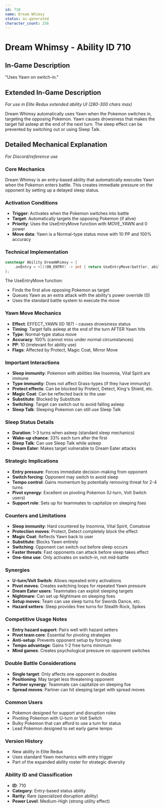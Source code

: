 ```yaml
---
id: 710
name: Dream Whimsy
status: ai-generated
character_count: 256
---
```


# Dream Whimsy - Ability ID 710

## In-Game Description
"Uses Yawn on switch-in."

## Extended In-Game Description
*For use in Elite Redux extended ability UI (280-300 chars max)*

Dream Whimsy automatically uses Yawn when the Pokemon switches in, targeting the opposing Pokemon. Yawn causes drowsiness that makes the target fall asleep at the end of the next turn. The sleep effect can be prevented by switching out or using Sleep Talk.

## Detailed Mechanical Explanation
*For Discord/reference use*

### Core Mechanics
Dream Whimsy is an entry-based ability that automatically executes Yawn when the Pokemon enters battle. This creates immediate pressure on the opponent by setting up a delayed sleep status.

### Activation Conditions
- **Trigger**: Activates when the Pokemon switches into battle
- **Target**: Automatically targets the opposing Pokemon (if alive)
- **Priority**: Uses the UseEntryMove function with MOVE_YAWN and 0 power
- **Move data**: Yawn is a Normal-type status move with 10 PP and 100% accuracy

### Technical Implementation
```c
constexpr Ability DreamWhimsy = {
    .onEntry = +[](ON_ENTRY) -> int { return UseEntryMove(battler, ability, MOVE_YAWN, 0); },
};
```

The UseEntryMove function:
- Finds the first alive opposing Pokemon as target
- Queues Yawn as an extra attack with the ability's power override (0)
- Uses the standard battle system to execute the move

### Yawn Move Mechanics
- **Effect**: EFFECT_YAWN (ID 187) - causes drowsiness status
- **Timing**: Target falls asleep at the end of the turn AFTER Yawn hits
- **Type**: Normal-type status move
- **Accuracy**: 100% (cannot miss under normal circumstances)
- **PP**: 10 (irrelevant for ability use)
- **Flags**: Affected by Protect, Magic Coat, Mirror Move

### Important Interactions
- **Sleep immunity**: Pokemon with abilities like Insomnia, Vital Spirit are immune
- **Type immunity**: Does not affect Grass-types (if they have immunity)
- **Protect effects**: Can be blocked by Protect, Detect, King's Shield, etc.
- **Magic Coat**: Can be reflected back to the user
- **Substitute**: Blocked by Substitute
- **Switching**: Target can switch out to avoid falling asleep
- **Sleep Talk**: Sleeping Pokemon can still use Sleep Talk

### Sleep Status Details
- **Duration**: 1-3 turns when asleep (standard sleep mechanics)
- **Wake-up chance**: 33% each turn after the first
- **Sleep Talk**: Can use Sleep Talk while asleep
- **Dream Eater**: Makes target vulnerable to Dream Eater attacks

### Strategic Implications
- **Entry pressure**: Forces immediate decision-making from opponent
- **Switch forcing**: Opponent may switch to avoid sleep
- **Tempo control**: Gains momentum by potentially removing threat for 2-4 turns
- **Pivot synergy**: Excellent on pivoting Pokemon (U-turn, Volt Switch users)
- **Support role**: Sets up for teammates to capitalize on sleeping foes

### Counters and Limitations
- **Sleep immunity**: Hard countered by Insomnia, Vital Spirit, Comatose
- **Protection moves**: Protect, Detect completely block the effect
- **Magic Coat**: Reflects Yawn back to user
- **Substitute**: Blocks Yawn entirely
- **Switching**: Opponent can switch out before sleep occurs
- **Faster threats**: Fast opponents can attack before sleep takes effect
- **One-time use**: Only activates on switch-in, not mid-battle

### Synergies
- **U-turn/Volt Switch**: Allows repeated entry activations
- **Pivot moves**: Creates switching loops for repeated Yawn pressure
- **Dream Eater users**: Teammates can exploit sleeping targets
- **Nightmare**: Can set up Nightmare on sleeping foes
- **Setup moves**: Team can use sleep turns for Swords Dance, etc.
- **Hazard setters**: Sleep provides free turns for Stealth Rock, Spikes

### Competitive Usage Notes
- **Entry hazard support**: Pairs well with hazard setters
- **Pivot team core**: Essential for pivoting strategies
- **Anti-setup**: Prevents opponent setup by forcing sleep
- **Tempo advantage**: Gains 1-2 free turns minimum
- **Mind games**: Creates psychological pressure on opponent switches

### Double Battle Considerations
- **Single target**: Only affects one opponent in doubles
- **Positioning**: May target less threatening opponent
- **Partner synergy**: Teammate can capitalize on sleeping foe
- **Spread moves**: Partner can hit sleeping target with spread moves

### Common Users
- Pokemon designed for support and disruption roles
- Pivoting Pokemon with U-turn or Volt Switch
- Bulky Pokemon that can afford to use a turn for status
- Lead Pokemon designed to set early game tempo

### Version History
- New ability in Elite Redux
- Uses standard Yawn mechanics with entry trigger
- Part of the expanded ability roster for strategic diversity

### Ability ID and Classification
- **ID**: 710
- **Category**: Entry-based status ability  
- **Rarity**: Rare (specialized disruption ability)
- **Power Level**: Medium-High (strong utility effect)